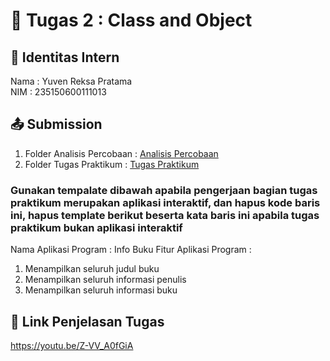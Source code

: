 # 📁 Tugas 2 : Class and Object

## 👤 Identitas Intern
Nama : Yuven Reksa Pratama            
NIM  : 235150600111013

## 📤 Submission

1. Folder Analisis Percobaan : [Analisis Percobaan](./Analisis%20Percobaan/)
2. Folder Tugas Praktikum : [Tugas Praktikum](./Tugas%20Praktikum/)

### Gunakan tempalate dibawah apabila pengerjaan bagian tugas praktikum merupakan aplikasi interaktif, dan hapus kode baris ini, hapus template berikut beserta kata baris ini apabila tugas praktikum bukan aplikasi interaktif

Nama Aplikasi Program : Info Buku
Fitur Aplikasi Program :                   
1. Menampilkan seluruh judul buku
2. Menampilkan seluruh informasi penulis
3. Menampilkan seluruh informasi buku 

## 🔗 Link Penjelasan Tugas

https://youtu.be/Z-VV_A0fGiA
